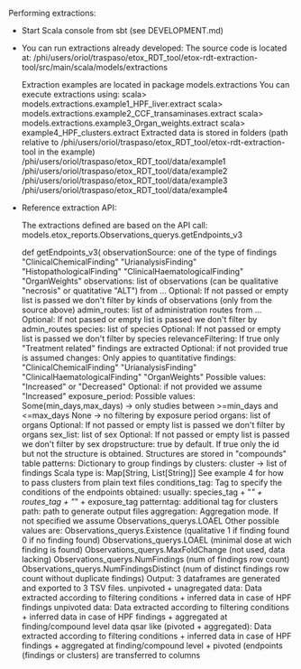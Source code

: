 Performing extractions:

- Start Scala console from sbt (see DEVELOPMENT.md)

- You can run extractions already developed:
	The source code is located at:
		/phi/users/oriol/traspaso/etox_RDT_tool/etox-rdt-extraction-tool/src/main/scala/models/extractions

	Extraction examples are located in package  models.extractions
	You can execute extractions using:
		scala> models.extractions.example1_HPF_liver.extract
		scala> models.extractions.example2_CCF_transaminases.extract
		scala> models.extractions.example3_Organ_weights.extract
		scala> example4_HPF_clusters.extract
	Extracted data is stored in folders (path relative to /phi/users/oriol/traspaso/etox_RDT_tool/etox-rdt-extraction-tool in the example)
		/phi/users/oriol/traspaso/etox_RDT_tool/data/example1
		/phi/users/oriol/traspaso/etox_RDT_tool/data/example2
		/phi/users/oriol/traspaso/etox_RDT_tool/data/example3
		/phi/users/oriol/traspaso/etox_RDT_tool/data/example4


- Reference extraction API:

	The extractions defined are based on the API call:
	models.etox_reports.Observations_querys.getEndpoints_v3

	def getEndpoints_v3(
	    observationSource:
		one of the type of findings
		"ClinicalChemicalFinding"
		"UrianalysisFinding"
		"HistopathologicalFinding"
		"ClinicalHaematologicalFinding"
		"OrganWeights"
	    observations:
		list of observations (can be qualitative "necrosis" or quatitative "ALT")
		from ...
		Optional: If not passed or empty list is passed we don't filter by kinds of observations (only from the source above)
	    admin_routes:
		list of administration routes from ...
		Optional: If not passed or empty list is passed we don't filter by admin_routes
	    species:
		list of species
		Optional: If not passed or empty list is passed we don't filter by species
	    relevanceFiltering:
		If true only "Treatment related" findings are extracted
		Optional: if not provided true is assumed
	    changes:
		Only appies to quantitative findings: "ClinicalChemicalFinding"	"UrianalysisFinding" "ClinicalHaematologicalFinding" "OrganWeights"
		Possible values: "Increased" or "Decreased"
		Optional: if not provided we assume "Increased"
	    exposure_period:
		Possible values:
			Some(min_days,max_days) -> only studies between >=min_days and <=max_days
			None -> no filtering by exposure period
	    organs:
		list of organs
		Optional: If not passed or empty list is passed we don't filter by organs
	    sex_list:
		list of sex
		Optional: If not passed or empty list is passed we don't filter by sex
	    dropstructure:
		true by default. If true only the id but not the structure is obtained.
		Structures are stored in "compounds" table
	    patterns:
		Dictionary to group findings by clusters: cluster -> list of findings
		Scala type is: Map[String, List[String]]
		See example 4 for how to pass clusters from plain text files
	    conditions_tag:
		Tag to specify the conditions of the endpoints obtained:
		usually: species_tag + "_" + routes_tag + "_" + exposure_tag
	    patterntag:
		additional tag for clusters
	    path:
		path to generate output files
	    aggregation:
		Aggregation mode.
		If not specified we assume
                    Observations_querys.LOAEL
		Other possible values are:
			Observations_querys.Existence (qualitative 1 if finding found 0 if no finding found)
			Observations_querys.LOAEL (minimal dose at wich finding is found)
			Observations_querys.MaxFoldChange (not used, data lacking)
			Observations_querys.NumFindings (num of findings row count)
			Observations_querys.NumFindingsDistinct (num of distinct findings row count without duplicate findings)
	Output:
		3 dataframes are generated and exported to 3 TSV files.
		unpivoted + unagregated data: Data extracted according to filtering conditions + inferred data in case of HPF findings
		unpivoted data: Data extracted according to filtering conditions + inferred data in case of HPF findings + aggregated at finding/compound level
		data qsar like (pivoted + aggregated): Data extracted according to filtering conditions + inferred data in case of HPF findings + aggregated at finding/compound level + pivoted (endpoints (findings or clusters) are transferred to columns

